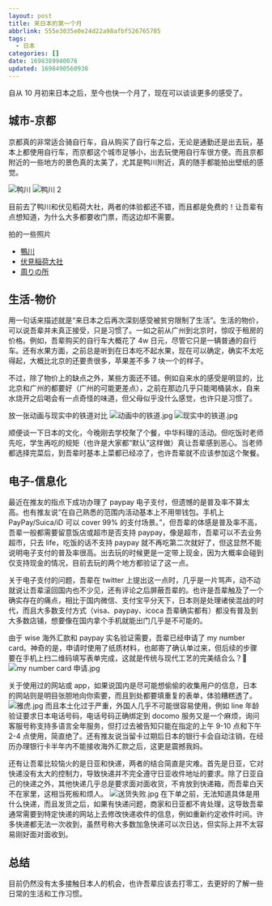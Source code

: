 ```yaml
---
layout: post
title: 来日本的第一个月
abbrlink: 555e3035e0e24d22a98afbf526765705
tags:
  - 日本
categories: []
date: 1698389940076
updated: 1698490560938
---
```


自从 10 月初来日本之后，至今也快一个月了，现在可以谈谈更多的感受了。

## 城市-京都

京都真的非常适合骑自行车，自从购买了自行车之后，无论是通勤还是出去玩，基本上都使用自行车，而京都这个城市足够小，出去玩使用自行车很方便。而且京都附近的一些地方的景色真的太美了，尤其是鸭川附近，真的随手都能拍出壁纸的感觉。

![鸭川](https://image-proxy.rxliuli.com/?url=https://lh3.googleusercontent.com/pw/ADCreHd0TUQAuArSC3ITA2SRGRwTT8JtNLgKIIM-fkY_c8UQjXjjdrrZmfgeBve9j-Q4kJ_JsKsmtYY_BipEwXWrgHt4LPZ7hofOureKukVIZmsmXD0fDhpKqJuDkVNlwOpM_AqnjmdFSFOn_syVZdL0ZVPe=w2566-h1924-s-no-gm)
![鸭川 2](https://image-proxy.rxliuli.com/?url=https://lh3.googleusercontent.com/pw/ADCreHfKg2pZwvi9NeHuy4hyLmRNtIr8fh8x3Jug-pxwX5UgR7NLAmvleDbtGzy-_EqWWUSIvaUljHjmAlS0v6bGcxtdhWdd92esznG4riwcm5t8YUK4bMdwmuXPkdXoGyvmEfwXCO-afH3alb59YEZcITGa=w2566-h1924-s-no-gm)

目前去了鸭川和伏见稻荷大社，两者的体验都还不错，而且都是免费的！让吾辈有点想知道，为什么大多都要收门票，而这边却不需要。

拍的一些照片

- [鴨川](https://photos.app.goo.gl/Ja13wq45g6mqWtBB7)
- [伏見稲荷大社](https://photos.app.goo.gl/zecyQfHvrh4dg4W88)
- [周りの所](https://photos.app.goo.gl/6NLajmpYU9Et6BQb6)

## 生活-物价

用一句话来描述就是“来日本之后再次深刻感受被贫穷限制了生活”。生活的物价，可以说吾辈并未真正接受，只是习惯了。一如之前从广州到北京时，惊叹于租房的价格。例如，吾辈购买的自行车大概花了 4w 日元，尽管它只是一辆普通的自行车。还有水果方面，之前总是听到在日本吃不起水果，现在可以确定，确实不太吃得起，大概比北京的还要贵很多，苹果差不多 7 块一个的样子。

不过，除了物价上的缺点之外，某些方面还不错。例如自来水的感受是明显的，比北京和广州的都要好（广州的可能更差点），之前在那边几乎只能喝桶装水，自来水烧开之后喝会有一点奇怪的味道，但父母似乎没什么感觉，也许只是习惯了。

放一张动画与现实中的铁道对比
![动画中的铁道.jpg](/resources/4f9db13d902f49dca36cf233507e1bf3.jpg)
![现实中的铁道.jpg](/resources/a3bda1019d5a4323978b0d90e7ce38de.jpg)

顺便谈一下日本的文化，今晚刚去学校聚了个餐，中华料理的活动。但吃饭时老师先吃，学生再吃的规矩（也许是大家都“默认”这样做）真让吾辈感到恶心。当老师都选择完菜后，到吾辈时基本上菜都已经凉了，也许吾辈就不应该参加这个聚餐。

## 电子-信息化

最近在推友的指点下成功办理了 paypay 电子支付，但遗憾的是普及率不算太高。也有推友说“在自己熟悉的范围内活动基本上不用带钱包。手机上 PayPay/Suica/iD 可以 cover 99% 的支付场景。”，但吾辈的体感是普及率不高，吾辈一般都需要留意饭店或超市是否支持 paypay，像是超市，吾辈可以不去业务超市，只去 life，吃饭的话不支持 paypay 就不再吃第二次就好了，但这显然不能说明电子支付的普及率很高。出去玩的时候更是一定带上现金，因为大概率会碰到仅支持现金的情况，目前去玩的两个地方都验证了这一点。

关于电子支付的问题，吾辈在 twitter 上提出这一点时，几乎是一片骂声，动不动就说让吾辈滚回国内也不少见，还有评论之后屏蔽吾辈的。也许是吾辈触及了一个确实存在的痛点，相比于国内微信、支付宝平分天下，日本则是处理诸侯混战的时代，而且大多数支付方式（visa、paypay、icoca 吾辈确实都有）都没有普及到大多数店铺，想要像在国内拿个手机就能出门几乎是不可能的。

由于 wise 海外汇款和 paypay 实名验证需要，吾辈已经申请了 my number card。神奇的是，申请时使用了纸质材料，也邮寄了确认单过来，但后续的步骤要在手机上扫二维码填写表单完成，这就是传统与现代工艺的完美结合么？🤣
![my number card 申请.jpg](/resources/5dda3479bb324d03b9b01b83a6570933.jpg)

关于使用过的网站或 app，如果说国内是尽可能想偷偷的收集用户的信息，日本的网站则是明目张胆地向你索要，而且到处都要填重复的表单，体验糟糕透了。
![雅虎.jpg](/resources/27a7b5dc50d34ce8b8766b805dfd9690.jpg)
而且本土化过于严重，外国人几乎不可能很容易使用，例如 line 年龄验证要求日本电话号码，电话号码正确绑定到 docomo 服务又是一个麻烦，询问客服号称支持多语言全年服务，但打过去被告知只能在指定的上午 9-10 点和下午 2-4 点使用，简直绝了。还有推友说当留卡过期后日本的银行卡会自动注销，在经历办理银行卡半年内不能接收海外汇款之后，这更是震撼我妈。

还有让吾辈比较恼火的是日亚和快递，两者的结合简直是灾难。首先是日亚，它对快递没有太大的控制力，导致快递并不完全遵守日亚收件地址的要求。除了日亚自己的快递之外，其他快递几乎总是要求面对面收货，不肯放到快递箱，而吾辈白天不在家里，这相当死板和烦人。
![送货失败.jpg](/resources/1937a6831de14649bc4b8c11968ddbaf.jpg)
在下单之前，无法知道具体是用什么快递，而且发货之后，如果有快递问题，商家和日亚都不肯处理，这导致吾辈通常需要到特定快递的网站上去修改快递收件的信息，例如重新约定收件时间。许多快递都无法一次收到，虽然号称大多数加急快递可以次日达，但实际上并不太容易刚好面对面收到。

## 总结

目前仍然没有太多接触日本人的机会，也许吾辈应该去打零工，去更好的了解一些日常的生活和工作习惯。

